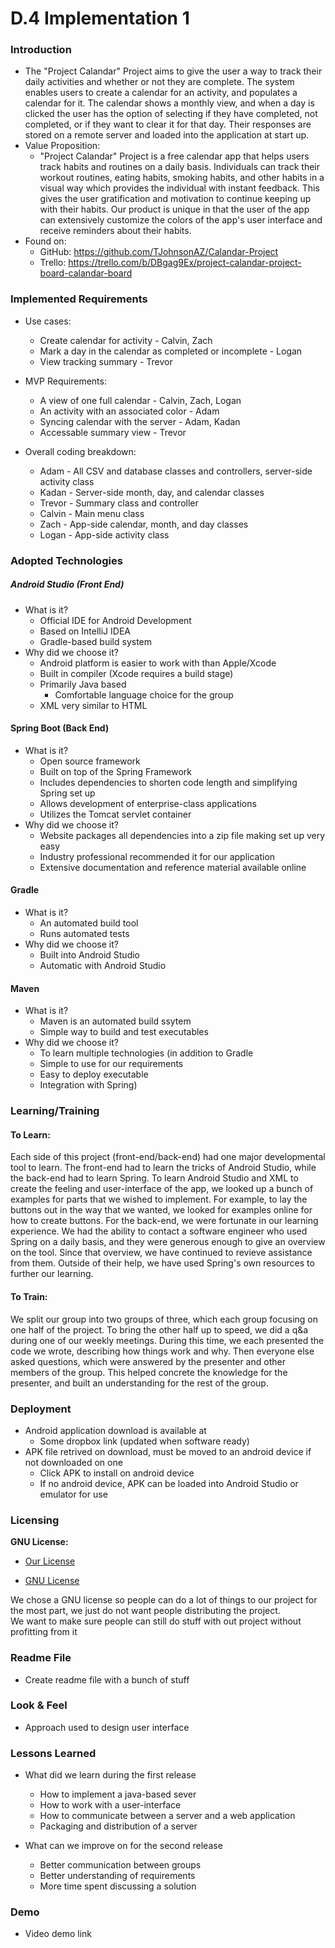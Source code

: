 # D.4 Implementation 1  

### Introduction  
- The "Project Calandar" Project aims to give the user a way to track their daily activities and whether or not they are complete. The system enables users to create a calendar for an activity, and populates a calendar for it. The calendar shows a monthly view, and when a day is clicked the user has the option of selecting if they have completed, not completed, or if they want to clear it for that day. Their responses are stored on a remote server and loaded into the application at start up.
- Value Proposition:
    - "Project Calandar" Project is a free calendar app that helps users track habits and routines on a daily basis. Individuals can track their workout routines, eating habits, smoking habits, and other habits in a visual way which provides the individual with instant feedback. This gives the user gratification and motivation to continue keeping up with their habits. Our product is unique in that the user of the app can extensively customize the colors of the app's user interface and receive reminders about their habits.
- Found on:
    - GitHub: https://github.com/TJohnsonAZ/Calandar-Project
    - Trello: https://trello.com/b/DBgag9Ex/project-calandar-project-board-calandar-board

### Implemented Requirements 
- Use cases:
    - Create calendar for activity - Calvin, Zach
    - Mark a day in the calendar as completed or incomplete - Logan
    - View tracking summary - Trevor

- MVP Requirements:
    - A view of one full calendar - Calvin, Zach, Logan
    - An activity with an associated color - Adam
    - Syncing calendar with the server - Adam, Kadan
    - Accessable summary view - Trevor
    
- Overall coding breakdown:
    - Adam - All CSV and database classes and controllers, server-side activity class
    - Kadan - Server-side month, day, and calendar classes
    - Trevor - Summary class and controller
    - Calvin - Main menu class
    - Zach - App-side calendar, month, and day classes
    - Logan - App-side activity class

### Adopted Technologies  
##### Android Studio (Front End)  
- What is it?  
    - Official IDE for Android Development  
    - Based on IntelliJ IDEA  
    - Gradle-based build system  
- Why did we choose it?  
    - Android platform is easier to work with than Apple/Xcode  
    - Built in compiler (Xcode requires a build stage)  
    - Primarily Java based  
        - Comfortable language choice for the group  
    - XML very similar to HTML  
	
#### Spring Boot (Back End)
- What is it?
    - Open source framework
    - Built on top of the Spring Framework
    - Includes dependencies to shorten code length and simplifying Spring set up
    - Allows development of enterprise-class applications
    - Utilizes the Tomcat servlet container
- Why did we choose it?
    - Website packages all dependencies into a zip file making set up very easy
    - Industry professional recommended it for our application
    - Extensive documentation and reference material available online
#### Gradle
- What is it?
    - An automated build tool
    - Runs automated tests
- Why did we choose it?
    - Built into Android Studio
    - Automatic with Android Studio
#### Maven
- What is it?
    - Maven is an automated build ssytem
    - Simple way to build and test executables
- Why did we choose it?
    - To learn multiple technologies (in addition to Gradle  
    - Simple to use for our requirements
    - Easy to deploy executable
    - Integration with Spring)

### Learning/Training
#### To Learn:  
Each side of this project (front-end/back-end) had one major developmental tool to learn. The front-end had to learn the tricks of Android Studio, while the back-end had to learn Spring. To learn Android Studio and XML to create the feeling and user-interface of the app, we looked up a bunch of examples for parts that we wished to implement. For example, to lay the buttons out in the way that we wanted, we looked for examples online for how to create buttons.
For the back-end, we were fortunate in our learning experience. We had the ability to contact a software engineer who used Spring on a daily basis, and they were generous enough to give an overview on the tool. Since that overview, we have continued to revieve assistance from them. Outside of their help, we have used Spring's own resources to further our learning. 
  
#### To Train:  
We split our group into two groups of three, which each group focusing on one half of the project. To bring the other half up to speed, we did a q&a during one of our weekly meetings. During this time, we each presented the code we wrote, describing how things work and why. Then everyone else asked questions, which were answered by the presenter and other members of the group. This helped concrete the knowledge for the presenter, and built an understanding for the rest of the group. 

### Deployment
- Android application download is available at
    - Some dropbox link (updated when software ready)
- APK file retrived on download, must be moved to an android device if not downloaded on one
    - Click APK to install on android device
    - If no android device, APK can be loaded into Android Studio or emulator for use

### Licensing

**GNU License:**  
   - [Our License](https://github.com/TJohnsonAZ/Calandar-Project/blob/zak52_branch/LICENCES)  
   
   - [GNU License](https://choosealicense.com/licenses/gpl-3.0/)  

We chose a GNU license so people can do a lot of things to our project for the most part, we just do not want people distributing the project.  
We want to make sure people can still do stuff with out project without profitting from it
   
### Readme File
- Create readme file with a bunch of stuff

### Look & Feel
- Approach used to design user interface

### Lessons Learned
- What did we learn during the first release
  - How to implement a java-based sever
  - How to work with a user-interface
  - How to communicate between a server and a web application
  - Packaging and distribution of a server
  
- What can we improve on for the second release
  - Better communication between groups
  - Better understanding of requirements
  - More time spent discussing a solution

### Demo
- Video demo link
